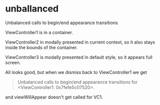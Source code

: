 # unballanced
Unbalanced calls to begin/end appearance transitions

ViewController1 is in a container.

ViewController2 in modally presented in current context, so it also stays inside the bounds of the container.

ViewController3 is modally presented in default style, so it appears full screen.

All looks good, but when we dismiss back to ViewController1 we get

> Unbalanced calls to begin/end appearance transitions for <ViewController1: 0x7fefe5c07520>.

and viewWillAppear doesn't get called for VC1.
